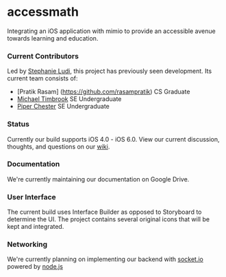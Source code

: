 accessmath
==========
Integrating an iOS application with mimio to provide an accessible avenue towards learning and education.

### Current Contributors
Led by [Stephanie Ludi](https://github.com/retrogamer80s), this project has previously seen development. Its current team consists of:
* [Pratik Rasam] (https://github.com/rasampratik) CS Graduate 
* [Michael Timbrook](https://github.com/7imbrook) SE Undergraduate 
* [Piper Chester](https://github.com/piperchester) SE Undergraduate 

### Status
Currently our build supports iOS 4.0 - iOS 6.0. View our current discussion, thoughts, and questions on our [wiki](https://github.com/RITAccess/accessmath/wiki/home).

### Documentation
We're currently maintaining our documentation on Google Drive.

### User Interface 
The current build uses Interface Builder as opposed to Storyboard to determine the UI. The project contains several
original icons that will be kept and integrated.

### Networking
We're currently planning on implementing our backend with [socket.io](http://socket.io/) powered by [node.js](http://nodejs.org)

